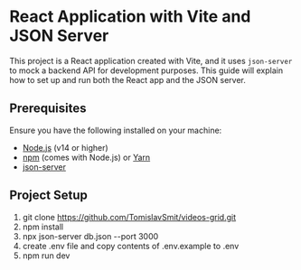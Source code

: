 # React Application with Vite and JSON Server

This project is a React application created with Vite, and it uses `json-server` to mock a backend API for development purposes. This guide will explain how to set up and run both the React app and the JSON server.

## Prerequisites

Ensure you have the following installed on your machine:

-   [Node.js](https://nodejs.org/) (v14 or higher)
-   [npm](https://www.npmjs.com/) (comes with Node.js) or [Yarn](https://yarnpkg.com/)
-   [json-server](https://github.com/typicode/json-server)

## Project Setup

1. git clone https://github.com/TomislavSmit/videos-grid.git
2. npm install
3. npx json-server db.json --port 3000
4. create .env file and copy contents of .env.example to .env
5. npm run dev
